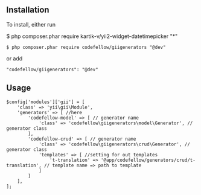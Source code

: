 Installation
------------
To install, either run

$ php composer.phar require kartik-v/yii2-widget-datetimepicker "*"

    $ php composer.phar require codefellow/giigenerators "@dev"

or add

    "codefellow/giigenerators": "@dev"


Usage
-----
    $config['modules']['gii'] = [
        'class' => 'yii\gii\Module',
        'generators' => [ //here
            'codefellow-model' => [ // generator name
                'class' => 'codefellow\giigenerators\model\Generator', // generator class
            ],
            'codefellow-crud' => [ // generator name
                'class' => 'codefellow\giigenerators\crud\Generator', // generator class
                'templates' => [ //setting for out templates
                    't-translation' => '@app/codefellow/generators/crud/t-translation', // template name => path to template
                ]
            ]
        ],
    ];

